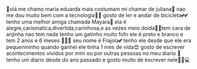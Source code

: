 💖olá me chamo maria eduarda mais costumam mi chamar de juliana💖
nao me dou muito bem com a tecnologia💋💕
gosto de ler e andar de bicicleta💕💕
tenho uma melhor amiga chamada Mayara🥰
ela é alegre,carismatica,divertida,carinhosa,e as vezes meio doida🤣😇tem cara de anjinha nao tem nada
 tenho um gatinho muito fofo ele é preto e branco e tem 2 anos e 6 meses 🤩🥰😉 seu nome é Frajola💕
tenho ele desde que ele era pequenininho quando ganhei ele tinha 1 mes de vida😍 
gosto de escrever acontecimentos vividos por mim ou por outras pessoas no meu diario 🧧
tenho um diario desde do ano passado e gosto muito de escrever nele📕📖💻 
